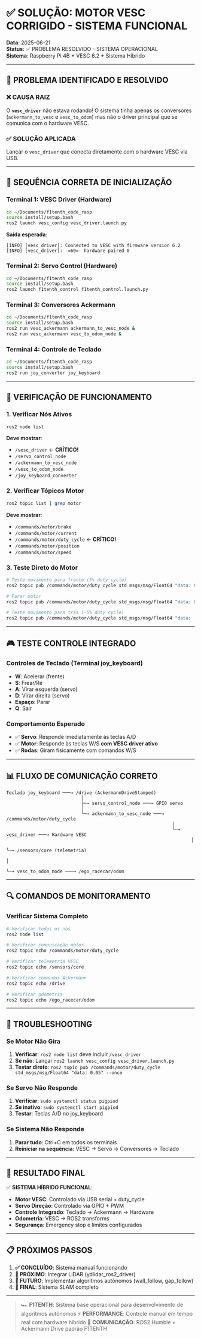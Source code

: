 # ✅ SOLUÇÃO: MOTOR VESC CORRIGIDO - SISTEMA FUNCIONAL

**Data**: 2025-06-21  
**Status**: ✅ PROBLEMA RESOLVIDO - SISTEMA OPERACIONAL  
**Sistema**: Raspberry Pi 4B + VESC 6.2 + Sistema Híbrido

---

## 🎯 **PROBLEMA IDENTIFICADO E RESOLVIDO**

### ❌ **CAUSA RAIZ**
O **`vesc_driver`** não estava rodando! O sistema tinha apenas os conversores (`ackermann_to_vesc` e `vesc_to_odom`) mas não o driver principal que se comunica com o hardware VESC.

### ✅ **SOLUÇÃO APLICADA**
Lançar o `vesc_driver` que conecta diretamente com o hardware VESC via USB.

---

## 🚀 **SEQUÊNCIA CORRETA DE INICIALIZAÇÃO**

### **Terminal 1: VESC Driver (Hardware)**
```bash
cd ~/Documents/f1tenth_code_rasp
source install/setup.bash
ros2 launch vesc_config vesc_driver.launch.py
```
**Saída esperada**:
```
[INFO] [vesc_driver]: Connected to VESC with firmware version 6.2
[INFO] [vesc_driver]: -=60=- hardware paired 0
```

### **Terminal 2: Servo Control (Hardware)**  
```bash
cd ~/Documents/f1tenth_code_rasp
source install/setup.bash
ros2 launch f1tenth_control f1tenth_control.launch.py
```

### **Terminal 3: Conversores Ackermann**
```bash
cd ~/Documents/f1tenth_code_rasp
source install/setup.bash
ros2 run vesc_ackermann ackermann_to_vesc_node &
ros2 run vesc_ackermann vesc_to_odom_node &
```

### **Terminal 4: Controle de Teclado**
```bash
cd ~/Documents/f1tenth_code_rasp
source install/setup.bash
ros2 run joy_converter joy_keyboard
```

---

## 🔧 **VERIFICAÇÃO DE FUNCIONAMENTO**

### **1. Verificar Nós Ativos**
```bash
ros2 node list
```
**Deve mostrar**:
- `/vesc_driver` ← **CRÍTICO!**
- `/servo_control_node`
- `/ackermann_to_vesc_node`
- `/vesc_to_odom_node`
- `/joy_keyboard_converter`

### **2. Verificar Tópicos Motor**
```bash
ros2 topic list | grep motor
```
**Deve mostrar**:
- `/commands/motor/brake`
- `/commands/motor/current`
- `/commands/motor/duty_cycle` ← **CRÍTICO!**
- `/commands/motor/position`
- `/commands/motor/speed`

### **3. Teste Direto do Motor**
```bash
# Teste movimento para frente (5% duty cycle)
ros2 topic pub /commands/motor/duty_cycle std_msgs/msg/Float64 "data: 0.05" --once

# Parar motor
ros2 topic pub /commands/motor/duty_cycle std_msgs/msg/Float64 "data: 0.0" --once

# Teste movimento para trás (-5% duty cycle)  
ros2 topic pub /commands/motor/duty_cycle std_msgs/msg/Float64 "data: -0.05" --once
```

---

## 🎮 **TESTE CONTROLE INTEGRADO**

### **Controles de Teclado (Terminal joy_keyboard)**
- **W**: Acelerar (frente)
- **S**: Frear/Ré
- **A**: Virar esquerda (servo)
- **D**: Virar direita (servo)
- **Espaço**: Parar
- **Q**: Sair

### **Comportamento Esperado**
- ✅ **Servo**: Responde imediatamente às teclas A/D
- ✅ **Motor**: Responde às teclas W/S **com VESC driver ativo**
- ✅ **Rodas**: Giram fisicamente com comandos W/S

---

## 📊 **FLUXO DE COMUNICAÇÃO CORRETO**

```
Teclado joy_keyboard ───→ /drive (AckermannDriveStamped)
                            │
                            ├─→ servo_control_node ───→ GPIO servo
                            │
                            └─→ ackermann_to_vesc_node ───→ /commands/motor/duty_cycle
                                                              │
                                                              └─→ vesc_driver ───→ Hardware VESC
                                                                     │
                                                                     └─→ /sensors/core (telemetria)
                                                                           │
                                                                           └─→ vesc_to_odom_node ───→ /ego_racecar/odom
```

---

## 🔍 **COMANDOS DE MONITORAMENTO**

### **Verificar Sistema Completo**
```bash
# Verificar todos os nós
ros2 node list

# Verificar comunicação motor
ros2 topic echo /commands/motor/duty_cycle

# Verificar telemetria VESC
ros2 topic echo /sensors/core

# Verificar comandos Ackermann  
ros2 topic echo /drive

# Verificar odometria
ros2 topic echo /ego_racecar/odom
```

---

## 🚨 **TROUBLESHOOTING**

### **Se Motor Não Gira**
1. **Verificar**: `ros2 node list` deve incluir `/vesc_driver`
2. **Se não**: Lançar `ros2 launch vesc_config vesc_driver.launch.py`
3. **Testar direto**: `ros2 topic pub /commands/motor/duty_cycle std_msgs/msg/Float64 "data: 0.05" --once`

### **Se Servo Não Responde**
1. **Verificar**: `sudo systemctl status pigpiod`
2. **Se inativo**: `sudo systemctl start pigpiod`
3. **Testar**: Teclas A/D no joy_keyboard

### **Se Sistema Não Responde**
1. **Parar tudo**: Ctrl+C em todos os terminais
2. **Reiniciar na sequência**: VESC → Servo → Conversores → Teclado

---

## 🎯 **RESULTADO FINAL**

✅ **SISTEMA HÍBRIDO FUNCIONAL**:
- **Motor VESC**: Controlado via USB serial + duty_cycle
- **Servo Direção**: Controlado via GPIO + PWM
- **Controle Integrado**: Teclado → Ackermann → Hardware
- **Odometria**: VESC → ROS2 transforms
- **Segurança**: Emergency stop e limites configurados

---

## 📋 **PRÓXIMOS PASSOS**

1. **✅ CONCLUÍDO**: Sistema manual funcionando
2. **🔄 PRÓXIMO**: Integrar LiDAR (ydlidar_ros2_driver)
3. **🔄 FUTURO**: Implementar algoritmos autônomos (wall_follow, gap_follow)
4. **🔄 FINAL**: Sistema SLAM completo

---

> 🏎️ **F1TENTH**: Sistema base operacional para desenvolvimento de algoritmos autônomos
> ⚡ **PERFORMANCE**: Controle manual em tempo real com hardware híbrido
> 📡 **COMUNICAÇÃO**: ROS2 Humble + Ackermann Drive padrão F1TENTH 